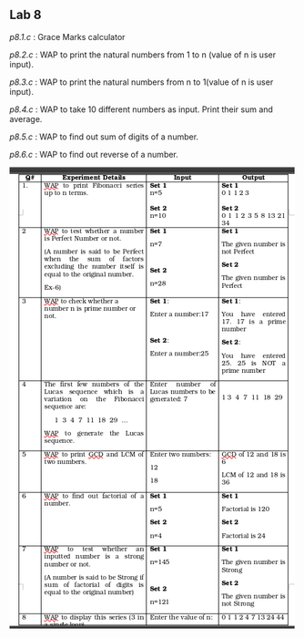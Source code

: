 ## Lab 8

*p8.1.c* : Grace Marks calculator

*p8.2.c* : WAP to print the natural numbers from 1 to n (value of n is user input).

*p8.3.c* : WAP to print the natural numbers from n to 1(value of n is user input).

*p8.4.c* : WAP to take 10 different numbers as input. Print their sum and average.

*p8.5.c* : WAP to find out sum of digits of a number.

*p8.6.c* : WAP to find out reverse of a number.

![Syllabus](assets/image.png)
